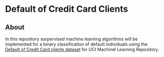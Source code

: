 # Default of Credit Card Clients

## About

In this repository surpervised machine learning algorithms will be implemented for a binary classification of default individuals using the [Default of Credit Card clients dataset](https://archive.ics.uci.edu/ml/datasets/default+of+credit+card+clients) for UCI Machinel Learning Repository. 
